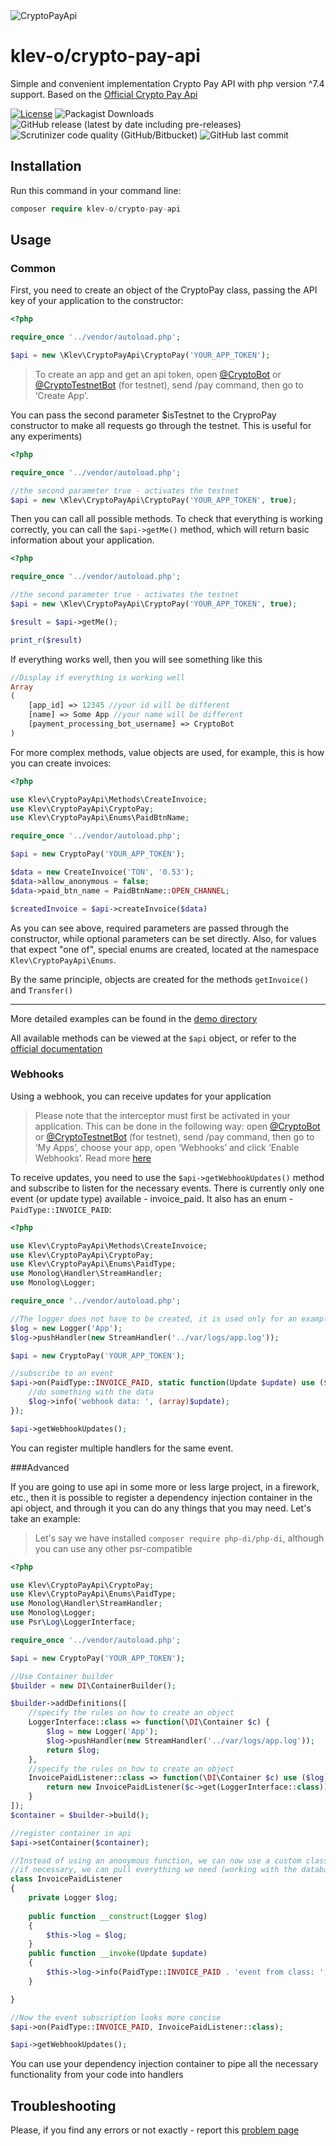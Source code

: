 <img alt="CryptoPayApi" src="images/crypto.png"/>

# klev-o/crypto-pay-api

Simple and convenient implementation Crypto Pay API with php version ^7.4 support. Based on the [Official Crypto Pay Api](https://telegra.ph/Crypto-Pay-API-11-25)

[![License](https://img.shields.io/github/license/klev-o/crypto-pay-api)](https://github.com/klev-o/crypto-pay-api/blob/main/LICENSE)
![Packagist Downloads](https://img.shields.io/packagist/dt/klev-o/crypto-pay-api)
![GitHub release (latest by date including pre-releases)](https://img.shields.io/github/v/release/klev-o/crypto-pay-api?include_prereleases)
![Scrutinizer code quality (GitHub/Bitbucket)](https://img.shields.io/scrutinizer/quality/g/klev-o/crypto-pay-api)
![GitHub last commit](https://img.shields.io/github/last-commit/klev-o/crypto-pay-api)

## Installation

Run this command in your command line:
```php
composer require klev-o/crypto-pay-api
```

## Usage

### Common

First, you need to create an object of the CryptoPay class, passing the API key of your application to the constructor:


```php
<?php

require_once '../vendor/autoload.php';

$api = new \Klev\CryptoPayApi\CryptoPay('YOUR_APP_TOKEN');
```

> To create an app and get an api token, open [@CryptoBot](http://t.me/CryptoBot?start=pay) or [@CryptoTestnetBot](http://t.me/CryptoTestnetBot?start=pay) (for testnet), send /pay command, then go to ‘Create App’.

You can pass the second parameter $isTestnet to the CryproPay constructor to make all requests go through the testnet. This is useful for any experiments)

```php
<?php

require_once '../vendor/autoload.php';

//the second parameter true - activates the testnet
$api = new \Klev\CryptoPayApi\CryptoPay('YOUR_APP_TOKEN', true);
```
Then you can call all possible methods. To check that everything is working correctly, you can call the `$api->getMe()` method, which will return basic information about your application.

```php
<?php

require_once '../vendor/autoload.php';

//the second parameter true - activates the testnet
$api = new \Klev\CryptoPayApi\CryptoPay('YOUR_APP_TOKEN', true);

$result = $api->getMe();

print_r($result)
```

If everything works well, then you will see something like this

```php
//Display if everything is working well
Array
(
    [app_id] => 12345 //your id will be different
    [name] => Some App //your name will be different
    [payment_processing_bot_username] => CryptoBot
)
```


For more complex methods, value objects are used, for example, this is how you can create invoices:

```php
<?php

use Klev\CryptoPayApi\Methods\CreateInvoice;
use Klev\CryptoPayApi\CryptoPay;
use Klev\CryptoPayApi\Enums\PaidBtnName;

require_once '../vendor/autoload.php';

$api = new CryptoPay('YOUR_APP_TOKEN');

$data = new CreateInvoice('TON', '0.53');
$data->allow_anonymous = false;
$data->paid_btn_name = PaidBtnName::OPEN_CHANNEL;

$createdInvoice = $api->createInvoice($data)
```

As you can see above, required parameters are passed through the constructor, while optional parameters can be set directly. Also, for values that expect "one of", special enums are created, located at the namespace `Klev\CryptoPayApi\Enums`.

By the same principle, objects are created for the methods `getInvoice()` and `Transfer()`

***

More detailed examples can be found in the [demo directory](https://github.com/klev-o/crypto-pay-api/tree/main/demo)

All available methods can be viewed at the `$api` object, or refer to the [official documentation](https://telegra.ph/Crypto-Pay-API-11-25)

### Webhooks

Using a webhook, you can receive updates for your application

> Please note that the interceptor must first be activated in your application. This can be done in the following way: open [@CryptoBot](http://t.me/CryptoBot?start=pay) or [@CryptoTestnetBot](http://t.me/CryptoTestnetBot?start=pay) (for testnet), send /pay command, then go to ‘My Apps’, choose your app, open ‘Webhooks’ and click ‘Enable Webhooks’. Read more [here](https://telegra.ph/Crypto-Pay-API-11-25#Webhooks)

To receive updates, you need to use the `$api->getWebhookUpdates()` method and subscribe to listen for the necessary events. There is currently only one event (or update type) available - invoice_paid. It also has an enum - `PaidType::INVOICE_PAID`:

```php
<?php

use Klev\CryptoPayApi\Methods\CreateInvoice;
use Klev\CryptoPayApi\CryptoPay;
use Klev\CryptoPayApi\Enums\PaidType;
use Monolog\Handler\StreamHandler;
use Monolog\Logger;

require_once '../vendor/autoload.php';

//The logger does not have to be created, it is used only for an example
$log = new Logger('App');
$log->pushHandler(new StreamHandler('../var/logs/app.log'));

$api = new CryptoPay('YOUR_APP_TOKEN');

//subscribe to an event
$api->on(PaidType::INVOICE_PAID, static function(Update $update) use ($log) {
    //do something with the data
    $log->info('webhook data: ', (array)$update);
});

$api->getWebhookUpdates();
```

You can register multiple handlers for the same event.

###Advanced

If you are going to use api in some more or less large project, in a firework, etc., then it is possible to register a dependency injection container in the api object, and through it you can do any things that you may need. Let's take an example:

> Let's say we have installed `composer require php-di/php-di`, although you can use any other psr-compatible

```php
<?php

use Klev\CryptoPayApi\CryptoPay;
use Klev\CryptoPayApi\Enums\PaidType;
use Monolog\Handler\StreamHandler;
use Monolog\Logger;
use Psr\Log\LoggerInterface;

require_once '../vendor/autoload.php';

$api = new CryptoPay('YOUR_APP_TOKEN');

//Use Container builder
$builder = new DI\ContainerBuilder();

$builder->addDefinitions([
    //specify the rules on how to create an object
    LoggerInterface::class => function(\DI\Container $c) {
        $log = new Logger('App');
        $log->pushHandler(new StreamHandler('../var/logs/app.log'));
        return $log;
    },
    //specify the rules on how to create an object
    InvoicePaidListener::class => function(\DI\Container $c) use ($log) {
        return new InvoicePaidListener($c->get(LoggerInterface::class));
    }
]);
$container = $builder->build();

//register container in api
$api->setContainer($container);

//Instead of using an anonymous function, we can now use a custom class, into which,
//if necessary, we can pull everything we need (working with the database, sending by mail, etc.)
class InvoicePaidListener
{
    private Logger $log;
    
    public function __construct(Logger $log)
    {
        $this->log = $log;
    }
    public function __invoke(Update $update)
    {
        $this->log->info(PaidType::INVOICE_PAID . 'event from class: ', (array)$update);
    }

}

//Now the event subscription looks more concise
$api->on(PaidType::INVOICE_PAID, InvoicePaidListener::class);

$api->getWebhookUpdates();
```

You can use your dependency injection container to pipe all the necessary functionality from your code into handlers

## Troubleshooting

Please, if you find any errors or not exactly - report this [problem page](https://github.com/klev-o/crypto-pay-api/issues)